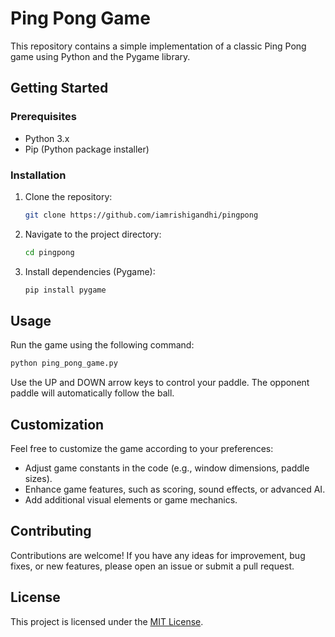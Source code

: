 # Ping Pong Game

This repository contains a simple implementation of a classic Ping Pong game using Python and the Pygame library.

## Getting Started

### Prerequisites

- Python 3.x
- Pip (Python package installer)

### Installation

1. Clone the repository:

   ```bash
   git clone https://github.com/iamrishigandhi/pingpong
   ```

2. Navigate to the project directory:

   ```bash
   cd pingpong
   ```

3. Install dependencies (Pygame):

   ```bash
   pip install pygame
   ```

## Usage

Run the game using the following command:

```bash
python ping_pong_game.py
```

Use the UP and DOWN arrow keys to control your paddle. The opponent paddle will automatically follow the ball.

## Customization

Feel free to customize the game according to your preferences:

- Adjust game constants in the code (e.g., window dimensions, paddle sizes).
- Enhance game features, such as scoring, sound effects, or advanced AI.
- Add additional visual elements or game mechanics.

## Contributing

Contributions are welcome! If you have any ideas for improvement, bug fixes, or new features, please open an issue or submit a pull request.

## License

This project is licensed under the [MIT License](https://opensource.org/license/mit/).
